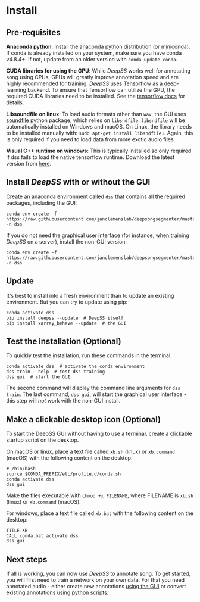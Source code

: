 # Install

## Pre-requisites


__Anaconda python__: Install the [anaconda python distribution](https://docs.anaconda.com/anaconda/install/) (or [miniconda](https://docs.conda.io/en/latest/miniconda.html)). If conda is already installed on your system, make sure you have conda v4.8.4+. If not, update from an older version with `conda update conda`.


<!-- ```shell
curl https://repo.continuum.io/miniconda/Miniconda3-latest-Linux-x86_64.sh -o miniconda.sh
sh miniconda.sh -b -p $HOME/miniconda
export PATH="$HOME/miniconda/bin:$PATH"
``` -->

__CUDA libraries for using the GPU__: While _DeepSS_ works well for annotating song using CPUs, GPUs will greatly improve annotation speed and are highly recommended for training. _DeepSS_ uses Tensorflow as a  deep-learning backend. To ensure that Tensorflow can utilize the GPU, the required CUDA libraries need to be installed. See the [tensorflow docs](https://www.tensorflow.org/install/gpu) for details.

__Libsoundfile on linux__: To load audio formats other than `wav`, the GUI uses [soundfile](http://pysoundfile.readthedocs.io/) python package, which relies on `libsndfile`. `libsndfile` will be automatically installed on Windows and macOS. On Linux, the library needs to be installed manually with: `sudo apt-get install libsndfile1`. Again, this is only required if you need to load data from more exotic audio files.

__Visual C++ runtime on windows__: This is typically installed so only required if dss fails to load the native tensorflow runtime. Download the latest version from [here](https://support.microsoft.com/en-us/help/2977003/the-latest-supported-visual-c-downloads).

## Install _DeepSS_ with or without the GUI
Create an anaconda environment called `dss` that contains all the required packages, including the GUI:
```shell
conda env create -f https://raw.githubusercontent.com/janclemenslab/deepsongsegmenter/master/env/deepss_gui.yml -n dss
```

If you do not need the graphical user interface (for instance, when training _DeepSS_ on a server), install the non-GUI version:
```shell
conda env create -f https://raw.githubusercontent.com/janclemenslab/deepsongsegmenter/master/env/deepss_plain.yml -n dss
```

## Update
It's best to install into a fresh environment than to update an existing environment. But you can try to update using pip:
```shell
conda activate dss
pip install deepss --update  # DeepSS itself
pip install xarray_behave --update  # the GUI
```

## Test the installation (Optional)
To quickly test the installation, run these  commands in the terminal:
```shell
conda activate dss  # activate the conda environment
dss train --help  # test dss training
dss gui  # start the GUI
```
The second command will display the command line arguments for `dss train`. The last command, `dss gui`, will start the graphical user interface - this step will *not* work with the non-GUI install.

## Make a clickable desktop icon (Optional)
To start the DeepSS GUI without having to use a terminal, create a clickable startup script on the desktop.

On macOS or linux, place a text file called `xb.sh` (linux) or `xb.command` (macOS) with the following content on the desktop:
```shell
# /bin/bash
source $CONDA_PREFIX/etc/profile.d/conda.sh
conda activate dss
dss gui
```
Make the files executable with `chmod +x FILENAME`, where FILENAME is `xb.sh` (linux) or `xb.command` (macOS).

For windows, place a text file called `xb.bat` with the following content on the desktop:
```shell
TITLE XB
CALL conda.bat activate dss
dss gui
```

## Next steps
If all is working, you can now use _DeepSS_ to annotate song. To get started, you will first need to train a network on your own data. For that you need annotated audio - either create new annotations [using the GUI](/tutorials_gui/tutorials_gui) or convert existing annotations [using python scripts](/tutorials/tutorials).
